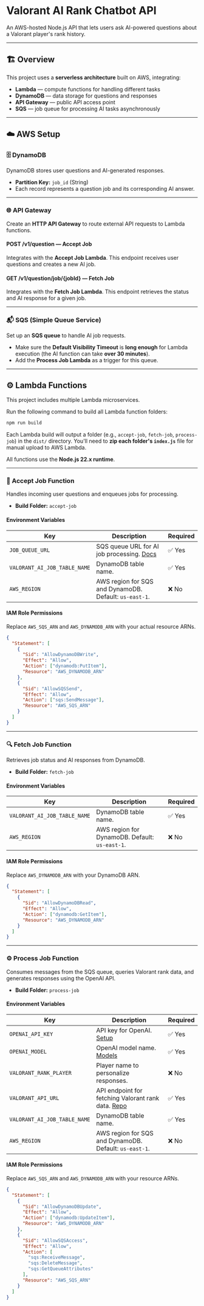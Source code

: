 
# Valorant AI Rank Chatbot API

An AWS-hosted Node.js API that lets users ask AI-powered questions about a Valorant player's rank history.

---

## 🏗️ Overview

This project uses a **serverless architecture** built on AWS, integrating:

* **Lambda** — compute functions for handling different tasks
* **DynamoDB** — data storage for questions and responses
* **API Gateway** — public API access point
* **SQS** — job queue for processing AI tasks asynchronously

---

## ☁️ AWS Setup

### 🗄️ DynamoDB

DynamoDB stores user questions and AI-generated responses.

* **Partition Key:** `job_id` (String)
* Each record represents a question job and its corresponding AI answer.

---

### 🌐 API Gateway

Create an **HTTP API Gateway** to route external API requests to Lambda functions.

#### **POST /v1/question** — Accept Job

Integrates with the **Accept Job Lambda**.
This endpoint receives user questions and creates a new AI job.

#### **GET /v1/question/job/{jobId}** — Fetch Job

Integrates with the **Fetch Job Lambda**.
This endpoint retrieves the status and AI response for a given job.

---

### 📬 SQS (Simple Queue Service)

Set up an **SQS queue** to handle AI job requests.

* Make sure the **Default Visibility Timeout** is **long enough** for Lambda execution (the AI function can take **over 30 minutes**).
* Add the **Process Job Lambda** as a trigger for this queue.

---

## ⚙️ Lambda Functions

This project includes multiple Lambda microservices.

Run the following command to build all Lambda function folders:

```bash
npm run build
```

Each Lambda build will output a folder (e.g., `accept-job`, `fetch-job`, `process-job`) in the `dist/` directory.
You'll need to **zip each folder's `index.js`** file for manual upload to AWS Lambda.

All functions use the **Node.js 22.x runtime**.

---

### 📨 Accept Job Function

Handles incoming user questions and enqueues jobs for processing.

* **Build Folder:** `accept-job`

#### Environment Variables

| Key                          | Description                                                                                                                                                                        | Required |
| ---------------------------- | ---------------------------------------------------------------------------------------------------------------------------------------------------------------------------------- | -------- |
| `JOB_QUEUE_URL`              | SQS queue URL for AI job processing. [Docs](https://docs.aws.amazon.com/AWSSimpleQueueService/latest/SQSDeveloperGuide/sqs-queue-message-identifiers.html#sqs-general-identifiers) | ✅ Yes    |
| `VALORANT_AI_JOB_TABLE_NAME` | DynamoDB table name.                                                                                                                                                               | ✅ Yes    |
| `AWS_REGION`                 | AWS region for SQS and DynamoDB. Default: `us-east-1`.                                                                                                                             | ❌ No     |

#### IAM Role Permissions

Replace `AWS_SQS_ARN` and `AWS_DYNAMODB_ARN` with your actual resource ARNs.

```json
{
  "Statement": [
    {
      "Sid": "AllowDynamoDBWrite",
      "Effect": "Allow",
      "Action": ["dynamodb:PutItem"],
      "Resource": "AWS_DYNAMODB_ARN"
    },
    {
      "Sid": "AllowSQSSend",
      "Effect": "Allow",
      "Action": ["sqs:SendMessage"],
      "Resource": "AWS_SQS_ARN"
    }
  ]
}
```

---

### 🔍 Fetch Job Function

Retrieves job status and AI responses from DynamoDB.

* **Build Folder:** `fetch-job`

#### Environment Variables

| Key                          | Description                                    | Required |
| ---------------------------- | ---------------------------------------------- | -------- |
| `VALORANT_AI_JOB_TABLE_NAME` | DynamoDB table name.                           | ✅ Yes    |
| `AWS_REGION`                 | AWS region for DynamoDB. Default: `us-east-1`. | ❌ No     |

#### IAM Role Permissions

Replace `AWS_DYNAMODB_ARN` with your DynamoDB ARN.

```json
{
  "Statement": [
    {
      "Sid": "AllowDynamoDBRead",
      "Effect": "Allow",
      "Action": ["dynamodb:GetItem"],
      "Resource": "AWS_DYNAMODB_ARN"
    }
  ]
}
```

---

### ⚙️ Process Job Function

Consumes messages from the SQS queue, queries Valorant rank data, and generates responses using the OpenAI API.

* **Build Folder:** `process-job`

#### Environment Variables

| Key                          | Description                                                                                                | Required |
| ---------------------------- | ---------------------------------------------------------------------------------------------------------- | -------- |
| `OPENAI_API_KEY`             | API key for OpenAI. [Setup](https://platform.openai.com/api-keys)                                          | ✅ Yes    |
| `OPENAI_MODEL`               | OpenAI model name. [Models](https://platform.openai.com/docs/models)                                       | ✅ Yes    |
| `VALORANT_RANK_PLAYER`       | Player name to personalize responses.                                                                      | ❌ No     |
| `VALORANT_API_URL`           | API endpoint for fetching Valorant rank data. [Repo](https://github.com/owenbean400/valorant-rank-aws-api) | ✅ Yes    |
| `VALORANT_AI_JOB_TABLE_NAME` | DynamoDB table name.                                                                                       | ✅ Yes    |
| `AWS_REGION`                 | AWS region for SQS and DynamoDB. Default: `us-east-1`.                                                     | ❌ No     |

#### IAM Role Permissions

Replace `AWS_SQS_ARN` and `AWS_DYNAMODB_ARN` with your resource ARNs.

```json
{
  "Statement": [
    {
      "Sid": "AllowDynamoDBUpdate",
      "Effect": "Allow",
      "Action": ["dynamodb:UpdateItem"],
      "Resource": "AWS_DYNAMODB_ARN"
    },
    {
      "Sid": "AllowSQSAccess",
      "Effect": "Allow",
      "Action": [
        "sqs:ReceiveMessage",
        "sqs:DeleteMessage",
        "sqs:GetQueueAttributes"
      ],
      "Resource": "AWS_SQS_ARN"
    }
  ]
}
```